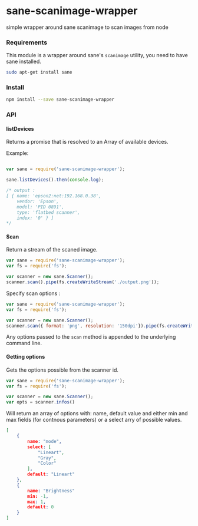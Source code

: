 # sane-scanimage-wrapper
simple wrapper around sane scanimage to scan images from node

### Requirements

This module is a wrapper around sane's `scanimage` utility, you need to have sane installed.

```bash
sudo apt-get install sane
```

### Install

```sh
npm install --save sane-scanimage-wrapper
```


### API

#### listDevices

Returns a promise that is resolved to an Array of available devices.

Example: 

```js

var sane = require('sane-scanimage-wrapper');

sane.listDevices().then(console.log);

/* output :
[ { name: 'epson2:net:192.168.0.38',
    vendor: 'Epson',
    model: 'PID 0891',
    type: 'flatbed scanner',
    index: '0' } ]
*/
```

#### Scan 

Return a stream of the scaned image.

```js
var sane = require('sane-scanimage-wrapper');
var fs = require('fs');

var scanner = new sane.Scanner();
scanner.scan().pipe(fs.createWriteStream('./output.png'));

```

Specify scan options :

```js
var sane = require('sane-scanimage-wrapper');
var fs = require('fs');

var scanner = new sane.Scanner();
scanner.scan({ format: 'png', resolution: '150dpi'}).pipe(fs.createWriteStream('./output.png'));

```

Any options passed to the `scan` method is appended to the underlying command line.

#### Getting options

Gets the options possible from the scanner id.
```js
var sane = require('sane-scanimage-wrapper');
var fs = require('fs');

var scanner = new sane.Scanner();
var opts = scanner.infos()
```

Will return an array of options with: name, default value and either min and max fields (for contnous parameters) or a select arry of possible values.

```json
[
    {
        name: "mode",
        select: [
            "Lineart",
            "Gray",
            "Color"
        ],
        default: "Lineart"
    },
    {
        name: "Brightness"
        min: -1,
        max: 1,
        default: 0
    }
]
```
